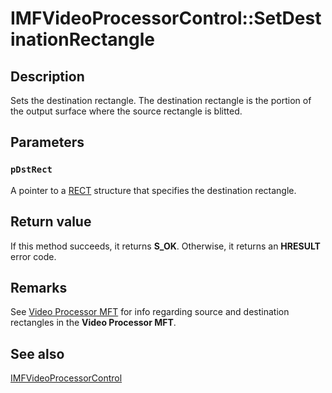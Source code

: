 # IMFVideoProcessorControl::SetDestinationRectangle

## Description

Sets the destination rectangle. The destination rectangle is the portion of the output surface where the source rectangle is blitted.

## Parameters

### `pDstRect`

A pointer to a [RECT](https://learn.microsoft.com/windows/desktop/api/windef/ns-windef-rect) structure that specifies the destination rectangle.

## Return value

If this method succeeds, it returns **S_OK**. Otherwise, it returns an **HRESULT** error code.

## Remarks

See [Video Processor MFT](https://learn.microsoft.com/windows/desktop/medfound/video-processor-mft) for info regarding source and destination rectangles in the **Video Processor MFT**.

## See also

[IMFVideoProcessorControl](https://learn.microsoft.com/windows/desktop/api/mfidl/nn-mfidl-imfvideoprocessorcontrol)